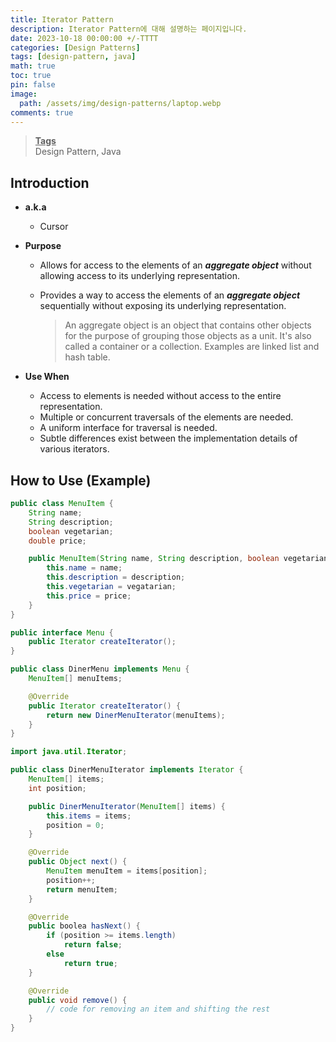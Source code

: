 ```yaml
---
title: Iterator Pattern
description: Iterator Pattern에 대해 설명하는 페이지입니다.
date: 2023-10-18 00:00:00 +/-TTTT
categories: [Design Patterns]
tags: [design-pattern, java]
math: true
toc: true
pin: false
image:
  path: /assets/img/design-patterns/laptop.webp
comments: true
---
```


<blockquote class="prompt-info"><p><strong><u>Tags</u></strong> <br />
Design Pattern, Java</p></blockquote>

## Introduction

- **a.k.a**
  - Cursor
- **Purpose**

  - Allows for access to the elements of an **_aggregate object_** without allowing access to its underlying representation.
  - Provides a way to access the elements of an **_aggregate object_** sequentially without exposing its underlying representation.

    > An aggregate object is an object that contains other objects for the purpose of grouping those objects as a unit. It's also called a container or a collection. Examples are linked list and hash table.

- **Use When**
  - Access to elements is needed without access to the entire representation.
  - Multiple or concurrent traversals of the elements are needed.
  - A uniform interface for traversal is needed.
  - Subtle differences exist between the implementation details of various iterators.

## How to Use (Example)

```java
public class MenuItem {
    String name;
    String description;
    boolean vegetarian;
    double price;

    public MenuItem(String name, String description, boolean vegetarian, double price) {
        this.name = name;
        this.description = description;
        this.vegetarian = vegatarian;
        this.price = price;
    }
}
```

```java
public interface Menu {
    public Iterator createIterator();
}
```

```java
public class DinerMenu implements Menu {
    MenuItem[] menuItems;

    @Override
    public Iterator createIterator() {
        return new DinerMenuIterator(menuItems);
    }
}
```

```java
import java.util.Iterator;

public class DinerMenuIterator implements Iterator {
    MenuItem[] items;
    int position;

    public DinerMenuIterator(MenuItem[] items) {
        this.items = items;
        position = 0;
    }

    @Override
    public Object next() {
        MenuItem menuItem = items[position];
        position++;
        return menuItem;
    }

    @Override
    public boolea hasNext() {
        if (position >= items.length)
            return false;
        else
            return true;
    }

    @Override
    public void remove() {
        // code for removing an item and shifting the rest
    }
}
```
